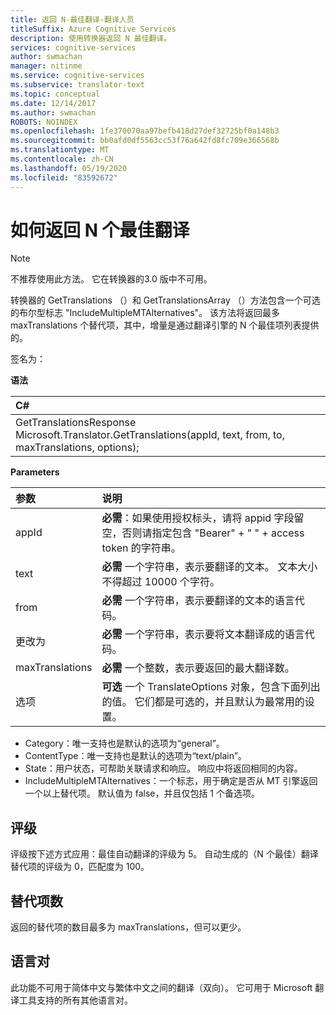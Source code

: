 ```yaml
---
title: 返回 N-最佳翻译-翻译人员
titleSuffix: Azure Cognitive Services
description: 使用转换器返回 N 最佳翻译。
services: cognitive-services
author: swmachan
manager: nitinme
ms.service: cognitive-services
ms.subservice: translator-text
ms.topic: conceptual
ms.date: 12/14/2017
ms.author: swmachan
ROBOTS: NOINDEX
ms.openlocfilehash: 1fe370070aa97befb418d27def32725bf0a148b3
ms.sourcegitcommit: bb0afd0df5563cc53f76a642fd8fc709e366568b
ms.translationtype: MT
ms.contentlocale: zh-CN
ms.lasthandoff: 05/19/2020
ms.locfileid: "83592672"
---
```

# <a name="how-to-return-n-best-translations"></a>如何返回 N 个最佳翻译

> [!NOTE]
> 不推荐使用此方法。 它在转换器的3.0 版中不可用。

转换器的 GetTranslations （）和 GetTranslationsArray （）方法包含一个可选的布尔型标志 "IncludeMultipleMTAlternatives"。
该方法将返回最多 maxTranslations 个替代项，其中，增量是通过翻译引擎的 N 个最佳项列表提供的。

签名为：

**语法**

| C# |
|:---|
| GetTranslationsResponse Microsoft.Translator.GetTranslations(appId, text, from, to, maxTranslations, options); |

**Parameters**

| 参数 | 说明 |
|:---|:---|
| appId | **必需**：如果使用授权标头，请将 appid 字段留空，否则请指定包含 "Bearer" + " " + access token 的字符串。|
| text | **必需** 一个字符串，表示要翻译的文本。 文本大小不得超过 10000 个字符。|
| from | **必需** 一个字符串，表示要翻译的文本的语言代码。 |
| 更改为 | **必需** 一个字符串，表示要将文本翻译成的语言代码。 |
| maxTranslations | **必需** 一个整数，表示要返回的最大翻译数。 |
| 选项 | **可选** 一个 TranslateOptions 对象，包含下面列出的值。 它们都是可选的，并且默认为最常用的设置。

* Category：唯一支持也是默认的选项为“general”。
* ContentType：唯一支持也是默认的选项为“text/plain”。
* State：用户状态，可帮助关联请求和响应。 响应中将返回相同的内容。
* IncludeMultipleMTAlternatives：一个标志，用于确定是否从 MT 引擎返回一个以上替代项。 默认值为 false，并且仅包括 1 个备选项。

## <a name="ratings"></a>评级
评级按下述方式应用：最佳自动翻译的评级为 5。
自动生成的（N 个最佳）翻译替代项的评级为 0，匹配度为 100。

## <a name="number-of-alternatives"></a>替代项数
返回的替代项的数目最多为 maxTranslations，但可以更少。

## <a name="language-pairs"></a>语言对
此功能不可用于简体中文与繁体中文之间的翻译（双向）。 它可用于 Microsoft 翻译工具支持的所有其他语言对。
